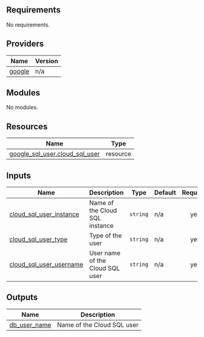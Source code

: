 <!-- BEGIN_TF_DOCS -->
## Requirements

No requirements.

## Providers

| Name | Version |
|------|---------|
| <a name="provider_google"></a> [google](#provider\_google) | n/a |

## Modules

No modules.

## Resources

| Name | Type |
|------|------|
| [google_sql_user.cloud_sql_user](https://registry.terraform.io/providers/hashicorp/google/latest/docs/resources/sql_user) | resource |

## Inputs

| Name | Description | Type | Default | Required |
|------|-------------|------|---------|:--------:|
| <a name="input_cloud_sql_user_instance"></a> [cloud\_sql\_user\_instance](#input\_cloud\_sql\_user\_instance) | Name of the Cloud SQL instance | `string` | n/a | yes |
| <a name="input_cloud_sql_user_type"></a> [cloud\_sql\_user\_type](#input\_cloud\_sql\_user\_type) | Type of the user | `string` | n/a | yes |
| <a name="input_cloud_sql_user_username"></a> [cloud\_sql\_user\_username](#input\_cloud\_sql\_user\_username) | User name of the Cloud SQL user | `string` | n/a | yes |

## Outputs

| Name | Description |
|------|-------------|
| <a name="output_db_user_name"></a> [db\_user\_name](#output\_db\_user\_name) | Name of the Cloud SQL user |
<!-- END_TF_DOCS -->
